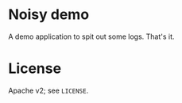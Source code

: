 # Noisy demo

A demo application to spit out some logs.  That's it.

# License

Apache v2; see `LICENSE`.
